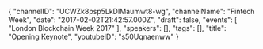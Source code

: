 {
    "channelID": "UCWZk8psp5LkDIMaumwt8-wg",
    "channelName": "Fintech Week",
    "date": "2017-02-02T21:42:57.000Z",
    "draft": false,
    "events": [
        "London Blockchain Week 2017"
    ],
    "speakers": [],
    "tags": [],
    "title": "Opening Keynote",
    "youtubeID": "s50Uqnaenww"
}